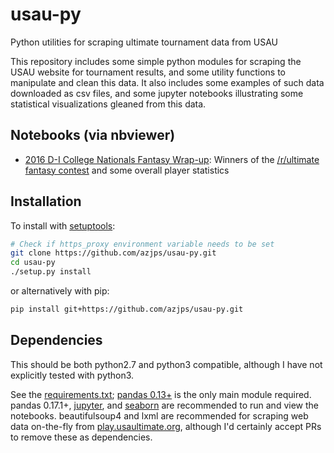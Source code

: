 # usau-py
Python utilities for scraping ultimate tournament data from USAU

This repository includes some simple python modules for scraping the USAU website for tournament results, and some utility functions to manipulate and clean this data. It also includes some examples of such data downloaded as csv files, and some jupyter notebooks illustrating some statistical visualizations gleaned from this data.

## Notebooks (via nbviewer)

* [2016 D-I College Nationals Fantasy Wrap-up](https://nbviewer.jupyter.org/github/azjps/usau-py/blob/master/notebooks/2016_D-I_College_Nationals_Fantasy_Stats.ipynb): Winners of the [/r/ultimate fantasy contest](https://www.reddit.com/r/ultimate/comments/4l74rn/fantasy_lineup_di_college_nationals_2016/) and some overall player statistics

## Installation

To install with [setuptools](https://docs.python.org/install/):

```bash
# Check if https_proxy environment variable needs to be set
git clone https://github.com/azjps/usau-py.git
cd usau-py
./setup.py install
```

or alternatively with pip:

```bash
pip install git+https://github.com/azjps/usau-py.git
```

## Dependencies

This should be both python2.7 and python3 compatible, although I have not explicitly tested with python3.

See the [requirements.txt](requirements.txt); [pandas 0.13+](https://github.com/pydata/pandas) is the only main module required. pandas 0.17.1+, [jupyter](http://jupyter.readthedocs.io/en/latest/), and [seaborn](https://web.stanford.edu/~mwaskom/software/seaborn/) are recommended to run and view the notebooks. beautifulsoup4 and lxml are recommended for scraping web data on-the-fly from [play.usaultimate.org](http://play.usaultimate.org), although I'd certainly accept PRs to remove these as dependencies.
